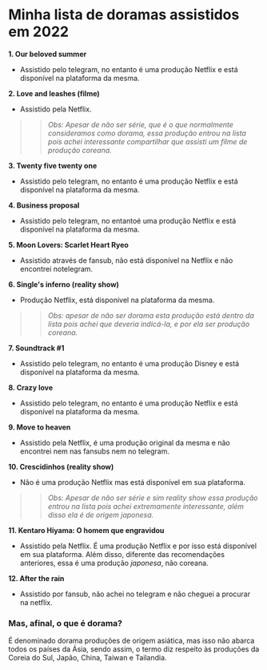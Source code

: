 # Minha lista de doramas assistidos em 2022

**1. Our beloved summer**
- Assistido pelo telegram, no entanto é uma produção Netflix e está disponível na plataforma da mesma.

**2. Love and leashes (filme)**
- Assistido pela Netflix.
>> _Obs: Apesar de não ser série, que é o que normalmente consideramos como dorama, essa produção entrou na lista pois achei interessante compartilhar que assisti um filme de produção coreana._

**3. Twenty five twenty one**
- Assistido pelo telegram, no entanto é uma produção Netflix e está disponível na plataforma da mesma.

**4. Business proposal**
- Assistido pelo telegram, no entantoé uma produção Netflix e está disponível na plataforma da mesma.

**5. Moon Lovers: Scarlet Heart Ryeo**
- Assistido através de fansub, não está disponível na Netflix e não encontrei notelegram.

**6. Single's inferno (reality show)**
- Produção Netflix, está disponível na plataforma da mesma. 
>> _Obs: apesar de não ser dorama esta produção está dentro da lista pois achei que deveria indicá-la, e por ela ser produção coreana._

**7. Soundtrack #1**
- Assistido pelo telegram, no entanto é uma produção Disney e está disponível na plataforma da mesma.

**8. Crazy love**
- Assistido pelo telegram, no entanto é uma produção Netflix e está disponível na plataforma da mesma.

**9. Move to heaven**
- Assistido pela Netflix, é uma produção original da mesma e não encontrei nem nas fansubs nem no telegram.

**10. Crescidinhos (reality show)**
- Não é uma produção Netflix mas está disponível em sua plataforma.
>>_Obs: Apesar de não ser série e sim reality show essa produção entrou na lista pois achei extremamente interessante, além disso ela é de origem japonesa._

**11. Kentaro Hiyama: O homem que engravidou**
- Assistido pela Netflix. É uma produção Netflix e por isso está disponível em sua plataforma. Além disso, diferente das recomendações anteriores, essa é uma produção _japonesa_, não coreana.

**12. After the rain**
- Assistido por fansub, não achei no telegram e não cheguei a procurar na netflix.



### Mas, afinal, o que é dorama?
É denominado dorama produções de origem asiática, mas isso não abarca todos os países da Ásia, sendo assim, o termo diz respeito às produções da Coreia do Sul, Japão, China, Taiwan e Tailandia.